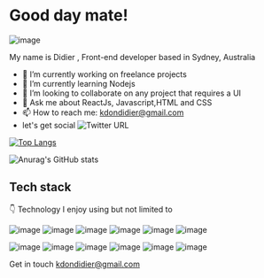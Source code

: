 # Good day mate!

![image](https://user-images.githubusercontent.com/18181964/134127713-76a80caf-a3c9-41b2-95f2-621f860d3c7e.png)



My name is Didier , Front-end developer based in Sydney, Australia
- 🔭 I’m currently working on freelance projects
- 🌱 I’m currently learning Nodejs
- 👯 I’m looking to collaborate on any project that requires a UI
- 💬 Ask me about ReactJs, Javascript,HTML and CSS
- 📫 How to reach me: <kdondidier@gmail.com>
- let's get social ![Twitter URL](https://img.shields.io/twitter/url?style=social&url=https%3A%2F%2Ftwitter.com%2FKAMANUTSID)

[![Top Langs](https://github-readme-stats.vercel.app/api/top-langs/?username=didier187&layout=compact)](https://github.com/anuraghazra/github-readme-stats)


![Anurag's GitHub stats](https://github-readme-stats.vercel.app/api?username=didier187&show_icons=true&theme=radical)

## Tech stack
:point_down:
Technology I enjoy using but not limited to 

![image](https://img.shields.io/badge/javascript-yellow)
![image](https://img.shields.io/badge/-reactjs-yellowgreen)
![image](https://img.shields.io/badge/-html5-green)
![image](https://img.shields.io/badge/-css3-green)
![image](https://img.shields.io/badge/-bootstrap-green)
![image](https://img.shields.io/badge/-SASS-green)

![image](https://img.shields.io/badge/-StyledComponents-green)
![image](https://img.shields.io/badge/-grid-green)
![image](https://img.shields.io/badge/-flexbox-green)
![image](https://img.shields.io/badge/-UI-green)
![image](https://img.shields.io/badge/-API-green)
![image](https://img.shields.io/badge/-css+variable-green)

Get in touch <kdondidier@gmail.com>

